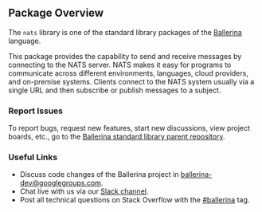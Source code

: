 ## Package Overview

The `nats` library is one of the standard library packages of the <a target="_blank" href="https://ballerina.io/">Ballerina</a> language.

This package provides the capability to send and receive messages by connecting to the NATS server. NATS makes it easy for programs to communicate across different environments, languages, cloud providers, and on-premise systems. Clients connect to the NATS system usually via a single URL and then subscribe or publish messages to a subject.

### Report Issues

To report bugs, request new features, start new discussions, view project boards, etc., go to the <a target="_blank" href="https://github.com/ballerina-platform/ballerina-standard-library">Ballerina standard library parent repository</a>.

### Useful Links

- Discuss code changes of the Ballerina project in <a target="_blank" href="mailto:ballerina-dev@googlegroups.com">ballerina-dev@googlegroups.com</a>.
- Chat live with us via our <a target="_blank" href="https://ballerina.io/community/slack/">Slack channel</a>.
- Post all technical questions on Stack Overflow with the <a target="_blank" href="https://stackoverflow.com/questions/tagged/ballerina">#ballerina</a> tag.
